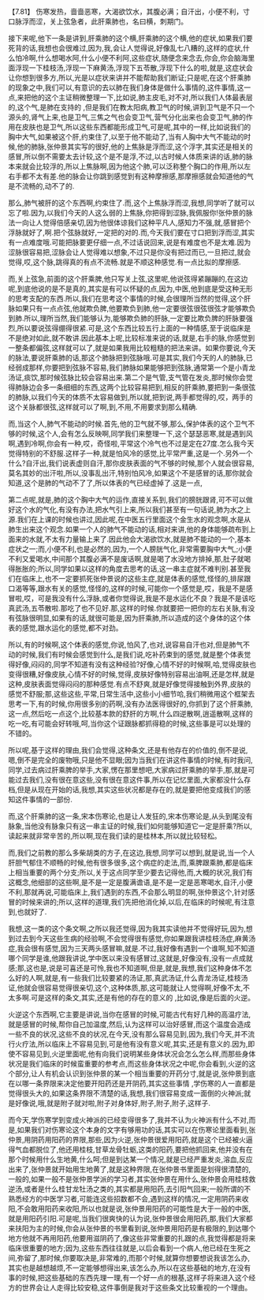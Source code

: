 【7.81】 伤寒发热，啬啬恶寒，大渴欲饮水，其腹必满；自汗出，小便不利，寸口脉浮而涩，关上弦急者，此肝乘肺也，名曰横，刺期门。

接下来呢,他下一条是讲到,肝乘肺的这个横,肝乘肺的这个横,他的症状,如果我们要死背的话,我想也会很难过,因为,我,会让人觉得说,好像乱七八糟的,这样的症状,什么怕冷啊,什么想喝水阿,什么小便不利阿,这些症状,随便念来念去,你会,你会脑海里面浮现一下桂枝汤,浮现一下麻黄汤,浮现下五苓散,浮现下什么的啦,就是,这症状会让你想到很多方,所以,光是以症状来讲并不能帮助我们断证;只是呢,在这个肝乘肺的现象之中,我们可以,有意识的去以肺在我们身体是做什么事情的,这件事情,这一点,来把他的这个主证稍微整理一下,比如说,肺主皮毛,对不对,所以我们人体最表层的,这个气,是肺在支持的 ,但是我们在教太阳病,教卫气的时候,讲到卫气是不只一个源头的,肾气上来,也是卫气,三焦之气也会变卫气,营气分化出来也会变卫气,肺的作用在皮肤也是卫气,所以这些东西都能形成卫气,可是呢,其中的一样,比如说我们的胸中大气,如果被这个肝,约束住了,以至于他不能动了,当有人胸中大气不能动的时候,他的肺脉,张仲景其实写的很好,他的上焦脉是浮而涩,这个浮字,其实还是相关的感冒,所以倒不需要太去计较,这个是不是浮,不过,以古时候人体质来讲的话,肺的脉本来就会比较浮的,所以上焦脉啊,因为他这个肺,可以泛称整个胸口的作用,所以左右手都不太有差.他的脉会让你跳到感觉到有这种摩擦感,那摩擦感就会知道他的气是不流畅的,动不了的.

那么,肺气被肝的这个东西啊,约束住了.而,这个上焦脉浮而涩,我想,同学听了就可以忘了啦.因为,以我们今天的人这么弱的上焦脉,你把得到涩脉,我佩服你!张仲景的脉法一向让人觉得倍感亲切,因为他很体谅我们这种平凡人,感知力不强,就,感冒把个浮脉就好了,啊.把个弦脉就好,一定把的对的.而,今天我们要在寸口把到浮而涩,其实有一点难度哦.可能把脉要更仔细一点,不过话说回来,说是有难度也不是太难.因为涩脉很容易把,涩脉会让人觉得难以想象,不过只是你没有把过而已,一旦把过,就会觉得,哎,这个脉,跳得真的有点不流畅.就是不顺这种感觉.有一点比拟的摩擦感.

而,关上弦急,前面的这个肝乘脾,他只写关上弦,这里呢,他说弦得紧蹦蹦的,在这边呢,到底他说的是不是真的,其实是有可以怀疑的点,因为,中医,他到底是受这种无形的思考支配的东西.所以,我们在思考这个事情的时候,会很理所当然的觉得,这个肝脉如果只有一点点弦,他就欺负脾,他要欺负到肺,他一定要很弦很弦很弦才能够欺负到肺.所以,理所当然,我们能够认为,能够欺负肺的肝脉,一定要比欺负脾的肝脉要强烈,所以要说弦得绷得很紧.可是,这个东西比较五行上面的一种情感,至于说临床是不是绝对如此,就不敢讲.因此基本上呢,比较标准来说的话,就是,右手的脉,你感觉到一整条都偏弦,这样就可以了,就是如果我用比较粗糙的把法来讲。如果你要说,今天的脉法,要说肝乘肺的话,那这个肺脉把到弦脉哦.可是其实,我们今天的人的肺脉,已经弱成那样,你要把到弦脉不容易,我们肺脉如果能够把到弦脉,通常第一个是小青龙汤证,痰饮,那时候弦脉比较会容易出来.第二个是气管,支气管在发炎,那时候你会觉得肺脉边会多一条细细的东西,这两个比较容易把到,相反的肝乘肺,要把到一条很弦的肺脉,以我们今天的体质不太容易做到,所以就,把到说,两手都觉得的,哎，两手的这个关脉都很弦,这样就可以了啊,到,不用,不用要求到那么精确.

而,当这个人,肺气不能动的时候.首先,他的卫气就不够,那么,保护体表的这个卫气不够的时候,这个人,会有怎么反映啊,同学我们来整理一下,这个瑟瑟恶寒,就是遇到风啊,遇到冷啊,你会有一种,哎，奇怪啦,平常这个冷气也不过是定在27度.怎么我今天觉得特别的不舒服.这样子一种,就是怕风冷的感觉,比平常严重,这是一个.另外一个什么?自汗出,我们说表虚则自汗,那你皮肤表面的气不够的时候,那个人就会很容易,莫名其妙的出汗啦,所以,没事乱出汗,特别怕风冷,如果这个不是感冒的话,那你就会知道,这个是肺的气动不了了,所以体表的气已经虚掉了.这是一点,

第二点呢,就是,肺的这个胸中大气的运作,直接关系到,我们的膀胱跟肾,可不可以做好这个水的气化,有没有办法,把水气引上来,所以我们甚至有一句话说,肺为水之上源.我们在上课的时候也讲过,因此呢,在中医五行里面这个金生水的观念啊,水是从肺生出来这个观念.如果一个人的肺气不能动的话,相对来讲,他的身体能够疏布到上面来的水就,不太有力量输上来了.因此他会大渴欲饮水,就是肺不能动的一个,基本症状之一;而,小便不利,也是必然的,因为,一个人膀胱气化,非常需要胸中大气,;小便不利又爱喝水,中间那个其腹必满不是废话啊,就是喝了水没地方排掉,那,肚子就喝得胀胀的;所以,同学如果以这样的角度去思考的话,这一串主症就不难判别.甚至我们在临床上,也不一定要抓死张仲景说的这些主症,就是体表的感觉,怪怪的,排尿跟口渴等等,跟水有关的感觉,怪怪的,这样的时候,可能你一个感觉是,哎，我是不是感冒啦,哎，可是我没有什么浮脉,或者你觉得说,我是不是水运化不良？我是不是该吃真武汤,五苓散啦.那吃了也不见好.那,这样的时候.你就要把一把你的左右关脉,有没有弦脉很明显,如果有的话,就很可能是,因为肝乘肺,所以造成的这个身体的这个体表的感觉,跟水运化的感觉,都不对劲。

所以,有的时候啊,这个体表的感觉,你说,怕风了,也对,说容易自汗也对,但是肺气不动的时候,我们有时候会感觉到什么,是我们说,吃补药束到的感觉,就是整个体表觉得好像,闷闷的,同学不知道有没有这种经验?好像,心情不好的时候啊,哈,觉得皮肤也变得很糟,好像皮肤,心情不好的时候,觉得,皮肤好像特别容易出油啊,还是怎样,就是这种,皮肤表面觉得闷闷的那种感觉.有点不舒爽,就是好像觉得接触到外界,皮肤的感觉不舒服;那,这些这些,平常,日常生活中,这些小小细节哈,我们稍微用这个框架去思考一下,有的时候,你用很多别的药啊,没有办法医得很好的,你抓到了这个肝乘肺,这一点,然后吃一点这个,比较基本款的舒肝的方啊,什么四逆散啊,逍遥散啊,这样的吃一吃,有可能会好转哦,呵,当你这个证跟脉都抓得稳的时候,这些事是可以处理的不错的。

所以呢,基于这样的理由,我们会觉得,这种条文,还是有他存在的价值的,倒不是说,嗯,倒不是完全的废物哦,只是他不显眼;因为当我们在讲这件事情的时候,有时我问,同学,过去病过肝乘脾的举手,大家,愣在那里想吧,大家病过肝乘肺的举手,那,就是可能过去我们,没有很在意这些,没有很在意这件事,所以在记忆里面,大家都没什么存档,但是从现在开始的话,我想,其实这些状况都是存在的,就是要把他变成我们的感知这件事情的一部份.

而,这个肝乘肺的这一条,宋本伤寒论,也是让人发狂的,宋本伤寒论是,从头到尾没有脉象,当他没有脉象只有这一串主证的时候,我们如何能够知道它一定是肝乘?所以,读起来就非常辛苦的,所以啊,现在我们读的是桂林本,所以就比较轻松。

而,我们之前教的那么多柴胡类的方子,在这边,我想,同学可以想到,就是说,当一个人肝胆气郁住不顺畅的时候,他有很多很多,这个病症的走法,而,乘脾跟乘肺,都是临床上相当重要的两个分支;所以,关于这点同学至少要去记得他,而,大概的状况,我们有这概念,他细部的这些啊,是不是一定是腹满谵语,是不是一定是恶寒喝水,自汗,小便不利,那就再说,可能临床上,我们遇到的东西,不会那么明显的啊,张仲景这个,针对感冒的时候来讲的;所以,这样的道理,我们先把他消化掉,以后,在临床的时候呢,有注意到,也就好了.

我想,这一类的这个条文啊,之所以我还觉得,因为我其实读他并不觉得好玩,因为,想到过去到今天这些生病的经验啊,不会觉得很有感觉,你如果跟我讲桂枝汤症,麻黄汤症,我会很有感觉,因为三天两头感冒嘛,就是.不过,我好像有遇到一个谁啊,知不知道哪个同学是谁,他跟我讲说,学中医以来没有感冒过,这就是,好像没有,没有一点成就感;那,这也是,说是可喜还是可怜,我也不知道啊,但是,就是,我想,我们这种身体不怎么好的人啊,就是,有一些我们比较要紧的汤证,那,真武汤证,什么青龙汤证,桂枝汤证,他就会很容易觉得很亲切,这个,这种体质,那,这可能就让人觉得啊,好像不太,不太多啊.可是这样的条文,其实,还是有他的存在的意义的 ,比如说,像是后面的火逆。

火逆这个东西啊,它主要是讲说,当你在感冒的时候,可能古代有好几种的高温疗法,就是感冒的时候,帮你自己加温度,然后,认为这样可以治好感冒,而这个温度会造成一些不良的状况,这些不良的状况,在今天,没有那么容易见到,因为,我们今天,并不流行火疗法,所以临床上不容易见到,可是他有没有意义呢,其实,还是有意义的.因为,即使不容易见到,火逆里面呢,他有向我们说明某些身体状况会怎么怎么样,而那些身体状况是我们临床的时候蛮重要的参考点,而这些身体状况之中呢,你会看到,火逆的这个部分,让人有机会认识到张仲景的某一个相当重要的开药分寸,就是说,张仲景到底在以哪一条界限来决定他要开阳药还是开阴药,其实这些事情 ,学伤寒的人一直都是觉得很头大的,如果这条界限不清楚的话,我想,我们很容易变成一面倒的火神派;就是好像说,哦,就是附子就对啦,附子对身体好,附子,附子,附子,这样子.

而今天,学伤寒学到变成火神派的已经变得很多了,我并不认为火神派有什么不对,而是,如果我们对伤寒论这个本身的文字有够用功的话,其实可以在伤寒论里面看到,张仲景,用阴药用阳药的界限,那些,因为火逆,张仲景很爱用阳药,就是这个已经被火逼得气血都脱位了,他还用桂枝,甘草龙骨牡蛎,这类的阳药,要把他抓回来,他并没有在那个时候用什么生地黄,什么呵;但是到达某一个情况,就是已经严重发炎,溶血,反应出来了,张仲景就开始用生地黄了,就是这种界限,在张仲景书里面是划得很清楚的,一般的,如果一般不是张仲景学派的学习者,其实张仲景在用什么,张仲景会用桂枝救逆汤,或者是什么桂甘龙牡汤之类的,其实都是用阳药,去引阳气回来;一般所谓的不熟悉经方的中医学习者,可能连这些招数都不会,遇到这样的情况,一定用阴药来收阳,不会敢用阳药来收阳,所以也就是说,张仲景用阳药的可能性是大于一般的中医,就是用阳药引阳.可是呢,当我们很爽快的认为说,张仲景很会用阳药,那,我们大家都来扶阳为主的时候,你会从张仲景的书里看到说,张仲景用阳药是有极限的,到达哪个地方他就不再用阳药,他要用滋阴药了,像这些非常重要的扎跟的点,我觉得都是将来临床很重要的地方;因为,这些东西往往就是,以后会看到一个病人,他已经在生死之间,弥留了,那时候,你要取决是,非常难的,而那个时候,就算你想要想说我该怎么办,其实也是越想越烦,不一定能够想得出来,该怎么办,所以在这些基础的地方,在没有事的时候,把这些基础的东西先理一理,有一个好一点的根基,这样子将来进入这个经方的世界会让人走得比较安稳,这件事倒是我对于这些条文比较重视的一个理由。
